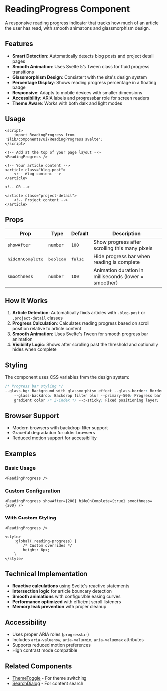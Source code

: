 # ReadingProgress Component

A responsive reading progress indicator that tracks how much of an article the user has read, with smooth animations and glassmorphism design.

## Features

- **Smart Detection**: Automatically detects blog posts and project detail pages
- **Smooth Animation**: Uses Svelte 5's Tween class for fluid progress transitions
- **Glassmorphism Design**: Consistent with the site's design system
- **Percentage Display**: Shows reading progress percentage in a floating badge
- **Responsive**: Adapts to mobile devices with smaller dimensions
- **Accessibility**: ARIA labels and progressbar role for screen readers
- **Theme Aware**: Works with both dark and light modes

## Usage

```svelte
<script>
	import ReadingProgress from '$lib/components/ui/ReadingProgress.svelte';
</script>

<!-- Add at the top of your page layout -->
<ReadingProgress />

<!-- Your article content -->
<article class="blog-post">
	<!-- Blog content -->
</article>

<!-- OR -->

<article class="project-detail">
	<!-- Project content -->
</article>
```

## Props

| Prop             | Type      | Default | Description                                           |
| ---------------- | --------- | ------- | ----------------------------------------------------- |
| `showAfter`      | `number`  | `100`   | Show progress after scrolling this many pixels        |
| `hideOnComplete` | `boolean` | `false` | Hide progress bar when reading is complete            |
| `smoothness`     | `number`  | `100`   | Animation duration in milliseconds (lower = smoother) |

## How It Works

1. **Article Detection**: Automatically finds articles with `.blog-post` or `.project-detail` classes
2. **Progress Calculation**: Calculates reading progress based on scroll position relative to article content
3. **Smooth Animation**: Uses Svelte's Tween for smooth progress bar animation
4. **Visibility Logic**: Shows after scrolling past the threshold and optionally hides when complete

## Styling

The component uses CSS variables from the design system:

```css
/* Progress bar styling */
--glass-bg: Background with glassmorphism effect --glass-border: Border color
	--glass-backdrop: Backdrop filter blur --primary-500: Progress bar color --accent-500: Accent
	gradient color /* Z-index */ --z-sticky: Fixed positioning layer;
```

## Browser Support

- Modern browsers with backdrop-filter support
- Graceful degradation for older browsers
- Reduced motion support for accessibility

## Examples

### Basic Usage

```svelte
<ReadingProgress />
```

### Custom Configuration

```svelte
<ReadingProgress showAfter={200} hideOnComplete={true} smoothness={200} />
```

### With Custom Styling

```svelte
<ReadingProgress />

<style>
	:global(.reading-progress) {
		/* Custom overrides */
		height: 6px;
	}
</style>
```

## Technical Implementation

- **Reactive calculations** using Svelte's reactive statements
- **Intersection logic** for article boundary detection
- **Smooth animations** with configurable easing curves
- **Performance optimized** with efficient scroll listeners
- **Memory leak prevention** with proper cleanup

## Accessibility

- Uses proper ARIA roles (`progressbar`)
- Includes `aria-valuenow`, `aria-valuemin`, `aria-valuemax` attributes
- Supports reduced motion preferences
- High contrast mode compatible

## Related Components

- [ThemeToggle](./ThemeToggle.md) - For theme switching
- [SearchDialog](./SearchDialog.md) - For content search
